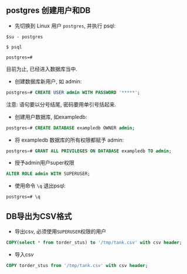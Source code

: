 ## postgres 创建用户和DB


- 先切换到 Linux 用户 `postgres`, 并执行 psql:

```
$su - postgres

$ psql

postgres=#
```

目前为止, 已经进入数据库当中.

- 创建数据库新用户, 如 admin:

```sql
postgres=# CREATE USER admin WITH PASSWORD '*****';
```

注意: 语句要以分号结尾, 密码要用单引号括起来.

- 创建用户数据库, 如exampledb:

```sql
postgres=# CREATE DATABASE exampledb OWNER admin;
```

- 将 exampledb 数据库的所有权限都赋予 admin: 

```sql
postgres=# GRANT ALL PRIVILEGES ON DATABASE exampledb TO admin;
```

- 授予admin用户super权限
```sql
ALTER ROLE admin WITH SUPERUSER;
```

- 使用命令 `\q` 退出psql:

```
postgres=# \q
```


## DB导出为CSV格式

- 导出csv, 必须使用`SUPERUSER`权限的用户
```sql
COPY(select * from torder_stus) to '/tmp/tank.csv' with csv header;
```

- 导入csv
```sql
COPY torder_stus from '/tmp/tank.csv' with csv header;
```